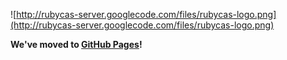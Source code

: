 ![http://rubycas-server.googlecode.com/files/rubycas-logo.png](http://rubycas-server.googlecode.com/files/rubycas-logo.png)

**We've moved to [GitHub Pages](http://rubycas.github.com)!**